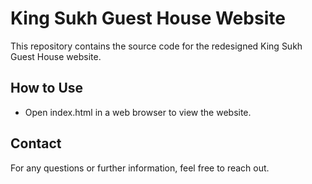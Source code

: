 # King Sukh Guest House Website

This repository contains the source code for the redesigned King Sukh Guest House website.

## How to Use

- Open index.html in a web browser to view the website.

## Contact

For any questions or further information, feel free to reach out.
